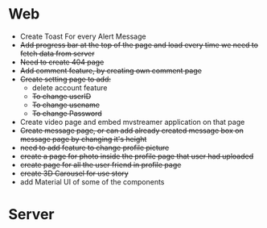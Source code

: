 # Web
* Create Toast For every Alert Message
* ~~Add progress bar at the top of the page and load every time we need to fetch data from server~~
* ~~Need to create 404 page~~
* ~~Add comment feature, by creating own comment page~~
* ~~Create setting page to add:~~
  * delete account feature
  * ~~To change userID~~
  * ~~To change usename~~
  * ~~To change Password~~
* Create video page and embed mvstreamer application on that page
* ~~Create message page, or can add already created message box on message page by changing it's height~~
* ~~need to add feature to change profile picture~~
* ~~create a page for photo inside the profile page that user had uploaded~~
* ~~create page for all the user friend in profile page~~
* ~~create 3D Carousel for use story~~
* add Material UI of some of the components

# Server
